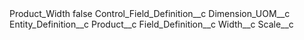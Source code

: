 <?xml version="1.0" encoding="UTF-8"?>
<CustomMetadata xmlns="http://soap.sforce.com/2006/04/metadata" xmlns:xsi="http://www.w3.org/2001/XMLSchema-instance" xmlns:xsd="http://www.w3.org/2001/XMLSchema">
    <label>Product_Width</label>
    <protected>false</protected>
    <values>
        <field>Control_Field_Definition__c</field>
        <value xsi:type="xsd:string">Dimension_UOM__c</value>
    </values>
    <values>
        <field>Entity_Definition__c</field>
        <value xsi:type="xsd:string">Product__c</value>
    </values>
    <values>
        <field>Field_Definition__c</field>
        <value xsi:type="xsd:string">Width__c</value>
    </values>
    <values>
        <field>Scale__c</field>
        <value xsi:nil="true"/>
    </values>
</CustomMetadata>
